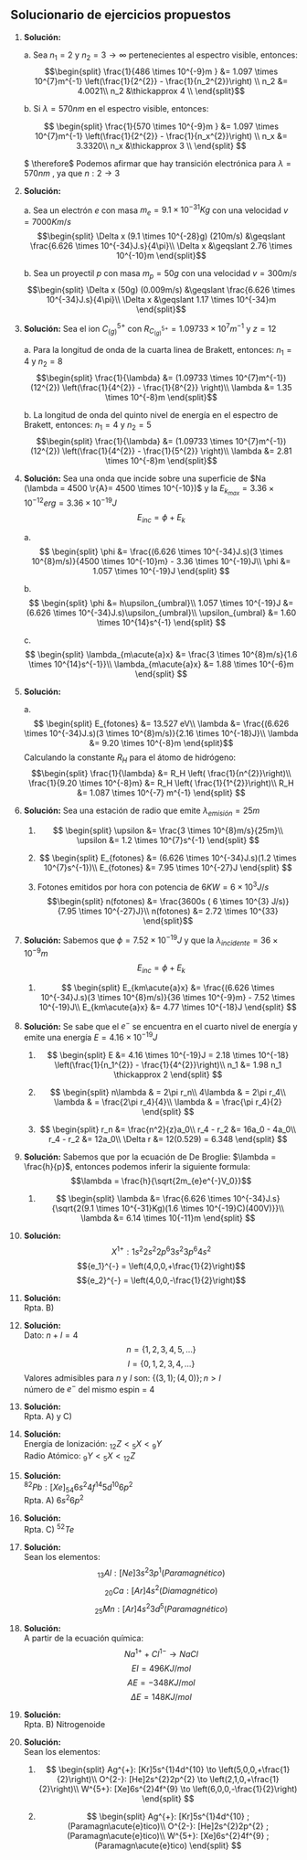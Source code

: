 ## **Solucionario de ejercicios propuestos**

1.  **Solución:**

    a. Sea $n_1 = 2$ y $n_2 = 3 \rightarrow \infty$ pertenecientes al
    espectro visible, entonces: $$\begin{split}
                    \frac{1}{486 \times 10^{-9}m } &= 1.097 \times 10^{7}m^{-1} \left(\frac{1}{2^{2}} - \frac{1}{n_2^{2}}\right) \\
                        n_2 &= 4.0021\\
                        n_2 &\thickapprox 4 \\
                \end{split}$$

    b. Si $\lambda = 570nm$ en el espectro visible, entonces:

    $$
    \begin{split}
                        \frac{1}{570 \times 10^{-9}m } &= 1.097 \times 10^{7}m^{-1} \left(\frac{1}{2^{2}} - \frac{1}{n_x^{2}}\right) \\
                        n_x &= 3.3320\\
                        n_x &\thickapprox 3 \\
        \end{split}
    $$

    $ \therefore$ Podemos afirmar que hay
    transición electrónica para $\lambda = 570nm$ , ya que $n: 2 \rightarrow 3$

2.  **Solución:**

    a. Sea un electrón $e$ con masa $m_e = 9.1 \times 10^{-31}Kg$ con
    una velocidad $v = 7000Km/s$ $$\begin{split}
                        \Delta x (9.1 \times 10^{-28}g) (210m/s) &\geqslant \frac{6.626 \times 10^{-34}J.s}{4\pi}\\
                        \Delta x &\geqslant 2.76 \times 10^{-10}m
                    \end{split}$$

    b. Sea un proyectil $p$ con masa $m_p = 50g$ con una velocidad
    $v = 300m/s$ $$\begin{split}
                        \Delta x (50g) (0.009m/s) &\geqslant \frac{6.626 \times 10^{-34}J.s}{4\pi}\\
                        \Delta x &\geqslant 1.17 \times 10^{-34}m
                \end{split}$$

3.  **Solución:** Sea el ion ${C_{(g)}}^{5+}$ con
    $R_{{C_{(g)}}^{5+}} = 1.09733 \times 10^{7}m^{-1}$ y $z = 12$

    a. Para la longitud de onda de la cuarta linea de Brakett,
    entonces: $n_1 = 4$ y $n_2 = 8$ $$\begin{split}
                        \frac{1}{\lambda} &= (1.09733 \times 10^{7}m^{-1})(12^{2}) \left(\frac{1}{4^{2}} - \frac{1}{8^{2}} \right)\\
                        \lambda &= 1.35 \times 10^{-8}m
                    \end{split}$$

    b. La longitud de onda del quinto nivel de energía en el espectro
    de Brakett, entonces: $n_1 = 4$ y $n_2 = 5$ $$\begin{split}
                        \frac{1}{\lambda} &= (1.09733 \times 10^{7}m^{-1})(12^{2}) \left(\frac{1}{4^{2}} - \frac{1}{5^{2}} \right)\\
                        \lambda &= 2.81 \times 10^{-8}m
                \end{split}$$

4.  **Solución:** Sea una onda que incide sobre una superficie de
    $Na (\lambda = 4500 \r{A}= 4500 \times 10^{-10})$ y la
    $E_{k_{max}} = 3.36 \times 10^{-12}erg = 3.36 \times 10^{-19}J$
    $$E_{inc} = \phi + E_k$$

    a. $$
        \begin{split}
                        \phi &= \frac{(6.626 \times 10^{-34}J.s)(3 \times 10^{8}m/s)}{4500 \times 10^{-10}m} - 3.36 \times 10^{-19}J\\
                        \phi &= 1.057 \times 10^{-19}J
                    \end{split}
        $$

    b. $$
        \begin{split}
                        \phi &= h\upsilon_{umbral}\\
                        1.057 \times 10^{-19}J &= (6.626 \times 10^{-34}J.s)\upsilon_{umbral}\\
                        \upsilon_{umbral} &= 1.60 \times 10^{14}s^{-1}
                    \end{split}
        $$

    c. $$
        \begin{split}
                        \lambda_{m\acute{a}x} &= \frac{3 \times 10^{8}m/s}{1.6 \times 10^{14}s^{-1}}\\
                        \lambda_{m\acute{a}x} &= 1.88 \times 10^{-6}m
                    \end{split}
        $$

5.  **Solución:**

    a. $$
        \begin{split}
                        E_{fotones} &= 13.527 eV\\
                        \lambda  &= \frac{(6.626 \times 10^{-34}J.s)(3 \times 10^{8}m/s)}{2.16 \times 10^{-18}J}\\
                        \lambda  &= 9.20 \times 10^{-8}m
        \end{split}$$
    Calculando la constante $R_H$ para el átomo de hidrógeno:
    $$\begin{split}
                        \frac{1}{\lambda} &= R_H \left( \frac{1}{n^{2}}\right)\\
                        \frac{1}{9.20 \times 10^{-8}m} &= R_H \left( \frac{1}{1^{2}}\right)\\
                        R_H &= 1.087 \times 10^{-7} m^{-1}
                    \end{split}
        $$

6.  **Solución:** Sea una estación de radio que emite
    $\lambda_{emisi\acute{o}n} = 25m$

    1.  $$
        \begin{split}
                        \upsilon &= \frac{3 \times 10^{8}m/s}{25m}\\
                        \upsilon &= 1.2 \times 10^{7}s^{-1}
                    \end{split}
        $$

    2.  $$
        \begin{split}
                        E_{fotones} &= (6.626 \times 10^{-34}J.s)(1.2 \times 10^{7}s^{-1})\\
                        E_{fotones} &= 7.95 \times 10^{-27}J
                    \end{split}
        $$

    3.  Fotones emitidos por hora con potencia de
        $6KW = 6 \times 10^{3} J/s$ $$\begin{split}
                        n(fotones) &= \frac{3600s ( 6 \times 10^{3} J/s)}{7.95 \times 10^{-27}J}\\
                        n(fotones) &= 2.72 \times 10^{33}
                    \end{split}$$

7.  **Solución:** Sabemos que $\phi = 7.52 \times 10^{-19}J$ y que la
    $\lambda_{incidente} = 36 \times 10^{-9}m$ $$E_{inc} = \phi + E_k$$

    1.  $$
        \begin{split}
                        E_{km\acute{a}x} &= \frac{(6.626 \times 10^{-34}J.s)(3 \times 10^{8}m/s)}{36 \times 10^{-9}m} -  7.52 \times 10^{-19}J\\
                        E_{km\acute{a}x} &= 4.77 \times 10^{-18}J
                    \end{split}
        $$

8.  **Solución:** Se sabe que el $e^{-}$ se encuentra en el cuarto nivel
    de energía y emite una energía $E = 4.16 \times 10^{-19}J$

    1.  $$
        \begin{split}
                        E &= 4.16 \times 10^{-19}J = 2.18 \times 10^{-18} \left(\frac{1}{n_1^{2}} - \frac{1}{4^{2}}\right)\\
                        n_1 &= 1.98
                        n_1 \thickapprox 2
                    \end{split}
        $$

    2.  $$
        \begin{split}
                        n\lambda & = 2\pi r_n\\
                        4\lambda & = 2\pi r_4\\
                        \lambda & = \frac{2\pi r_4}{4}\\
                        \lambda & = \frac{\pi r_4}{2}
                    \end{split}
        $$

    3.  $$
        \begin{split}
                        r_n &= \frac{n^2}{z}a_0\\
                        r_4 - r_2 &= 16a_0 - 4a_0\\
                        r_4 - r_2 &= 12a_0\\
                        \Delta r &= 12(0.529) = 6.348
                    \end{split}
        $$

9.  **Solución:** Sabemos que por la ecuación de De Broglie:
    $\lambda = \frac{h}{p}$, entonces podemos inferir la siguiente
    formula: $$\lambda = \frac{h}{\sqrt{2m_{e}e^{-}V_0}}$$

    1.  $$
        \begin{split}
                        \lambda &= \frac{6.626 \times 10^{-34}J.s}{\sqrt{2(9.1 \times 10^{-31}Kg)(1.6 \times 10^{-19}C)(400V)}}\\
                        \lambda &= 6.14 \times 10{-11}m
                    \end{split}
        $$

10. **Solución:** $$X^{1+}: 1s^{2}2s^{2}2p^{6}3s^{2}3p^{6}4s^{2}$$
    $${e_1}^{-} = \left(4,0,0,+\frac{1}{2}\right)$$
    $${e_2}^{-} = \left(4,0,0,-\frac{1}{2}\right)$$

11. **Solución:**\
    Rpta. B)

12. **Solución:**\
    Dato: $n + l = 4$ $$n = \{1, 2, 3, 4, 5,\ldots\}$$
    $$l = \{0, 1, 2, 3, 4,\ldots\}$$
    Valores admisibles para $n$ y $l$
    son: $\{(3,1);(4,0)\} ; n>l$\
    número de $e^{-}$ del mismo espin = 4

13. **Solución:**\
    Rpta. A) y C)

14. **Solución:**\
    Energía de Ionización: ${}_{12}Z<{}_5X<{}_9Y$\
    Radio Atómico: ${}_9Y<{}_5X<{}_{12}Z$

15. **Solución:**\
    $^{82}Pb: [Xe]_{54}6s^{2}4f^{14}5d^{10}6p^{2}$\
    Rpta. A) $6s^{2}6p^{2}$

16. **Solución:**\
    Rpta. C) $^{52}Te$

17. **Solución:**\
    Sean los elementos:
    $${}_{13}Al: [Ne]3s^{2}3p^{1} (Paramagn\acute{e}tico)$$
    $${}_{20}Ca: [Ar]4s^{2} (Diamagn\acute{e}tico)$$
    $${}_{25}Mn: [Ar]4s^{2}3d^{5} (Paramagn\acute{e}tico)$$

18. **Solución:**\
    A partir de la ecuación química:
    $$Na^{1+} + Cl^{1-} \longrightarrow NaCl$$
    $$EI = 496 KJ/mol$$
    $$AE = -348 KJ/mol$$
    $$\Delta E = 148 KJ/mol$$

19. **Solución:**\
    Rpta. B) Nitrogenoide

20. **Solución:**\
    Sean los elementos:

    1.  $$
        \begin{split}
                        Ag^{+}: [Kr]5s^{1}4d^{10} \to \left(5,0,0,+\frac{1}{2}\right)\\
                        O^{2-}: [He]2s^{2}2p^{2} \to \left(2,1,0,+\frac{1}{2}\right)\\
                        W^{5+}: [Xe]6s^{2}4f^{9} \to \left(6,0,0,-\frac{1}{2}\right)
                    \end{split}
        $$

    2.  $$
        \begin{split}
                        Ag^{+}: [Kr]5s^{1}4d^{10} ; (Paramagn\acute{e}tico)\\
                        O^{2-}: [He]2s^{2}2p^{2} ; (Paramagn\acute{e}tico)\\
                        W^{5+}: [Xe]6s^{2}4f^{9} ; (Paramagn\acute{e}tico)
                    \end{split}
        $$
